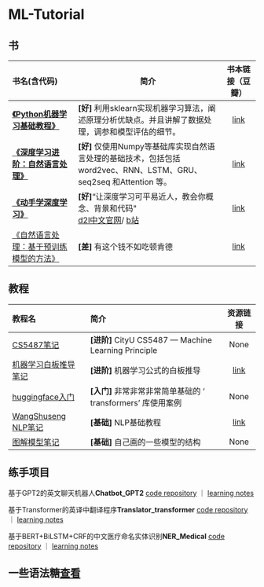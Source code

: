 # ML-Tutorial

## 书

| 书名(含代码)                                                 | 简介                                                         | 书本链接（豆瓣）                                  |
| :----------------------------------------------------------- | ------------------------------------------------------------ | :-------------------------------------------------: |
| [**《Python机器学习基础教程》**](https://github.com/chenjunyi1999/ML-Tutorial/tree/main/python%E6%9C%BA%E5%99%A8%E5%AD%A6%E4%B9%A0%E5%9F%BA%E7%A1%80%E6%95%99%E7%A8%8B) | **[好]** 利用sklearn实现机器学习算法，阐述原理分析优缺点。并且讲解了数据处理，调参和模型评估的细节。 | [link](https://book.douban.com/subject/30147778/) |
| [**《深度学习进阶：自然语言处理》**](https://github.com/chenjunyi1999/ML-Tutorial/tree/main/deep-learning-from-scratch-2) | **[好]** 仅使用Numpy等基础库实现自然语言处理的基础技术，包括包括 word2vec、RNN、LSTM、GRU、seq2seq 和Attention 等。 | [link](https://book.douban.com/subject/35225413/) |
| [**《动手学深度学习》**](https://github.com/chenjunyi1999/ML-Tutorial/tree/main/d2l(Pytorch)) | **[好]**“让深度学习可平易近人，教会你概念、背景和代码"<br />[d2l中文官网](https://zh-v2.d2l.ai/index.html)/ [b站](https://space.bilibili.com/1567748478) | [link](https://book.douban.com/subject/33450010/) |
| [《自然语言处理：基于预训练模型的方法》](https://book.douban.com/subject/35531447/) | **[差]** 有这个钱不如吃顿肯德                                | [link](https://book.douban.com/subject/35531447/) |


## 教程
| 教程名                                                       | 简介                                              |                     资源链接                      |
| :----------------------------------------------------------- | :------------------------------------------------ | :-----------------------------------------------: |
| [CS5487笔记](https://github.com/chenjunyi1999/ML-Tutorial/tree/main/%E6%9C%BA%E5%99%A8%E5%AD%A6%E4%B9%A0%E5%8E%9F%E7%90%86/CS5487) | **[进阶]** CityU CS5487 — Machine Learning Principle         |                       None                        |
| [机器学习白板推导笔记](https://github.com/chenjunyi1999/ML-Tutorial/tree/main/%E6%9C%BA%E5%99%A8%E5%AD%A6%E4%B9%A0%E5%8E%9F%E7%90%86/shuhuai%E6%9C%BA%E5%99%A8%E5%AD%A6%E4%B9%A0%E7%B3%BB%E5%88%97) | **[进阶]**  机器学习公式的白板推导                            |    [link](https://space.bilibili.com/97068901)    |
| [huggingface入门](https://github.com/chenjunyi1999/ML-Tutorial/tree/main/huggingface%E5%85%A5%E9%97%A8) | **[入门]** 非常非常非常简单基础的 ‘ transformers’ 库使用案例 |                       None                        |
| [WangShuseng NLP笔记](https://github.com/chenjunyi1999/ML-Tutorial/blob/main/Wang%20Shusen%20NLP%E6%95%99%E5%AD%A6%EF%BC%88keras%EF%BC%89.pdf) | **[基础]** NLP基础教程                                       | [link](https://book.douban.com/subject/35531447/) |
| [图解模型笔记](https://github.com/chenjunyi1999/ML-Tutorial/tree/main/%E6%A8%A1%E5%9E%8B%E7%AC%94%E8%AE%B0) | **[基础]** 自己画的一些模型的结构                            |                       None                        |






## 练手项目
基于GPT2的英文聊天机器人**Chatbot_GPT2** [code repository](https://github.com/chenjunyi1999/ChatBot_GPT2) ｜ [learning notes](https://github.com/chenjunyi1999/ML-Tutorial/tree/main/Code_Notes/ChatBot-GPT2%E9%A1%B9%E7%9B%AE%E7%AC%94%E8%AE%B0)

基于Transformer的英译中翻译程序**Translator_transformer** [code repository](https://github.com/chenjunyi1999/Translator_transformer) ｜ [learning notes](https://github.com/chenjunyi1999/ML-Tutorial/tree/main/Code_Notes/Translator-transformer)

基于BERT+BiLSTM+CRF的中文医疗命名实体识别**NER_Medical** [code repository](https://github.com/chenjunyi1999/NER_Medical) ｜ [learning notes](https://github.com/chenjunyi1999/ML-Tutorial/tree/main/Code_Notes/NER_Medical%E9%A1%B9%E7%9B%AE%E7%AC%94%E8%AE%B0)

## 一些语法糖[查看](https://github.com/chenjunyi1999/ML-Tutorial/blob/main/sugar.md)
